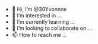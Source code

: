 - 👋 Hi, I’m @30Yvonnne
- 👀 I’m interested in ...
- 🌱 I’m currently learning ...
- 💞️ I’m looking to collaborate on ...
- 📫 How to reach me ...

<!---
30Yvonnne/30Yvonnne is a ✨ special ✨ repository because its `README.md` (this file) appears on your GitHub profile.
You can click the Preview link to take a look at your changes.
--->
